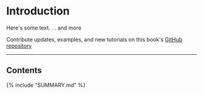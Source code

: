 # Introduction

Here's some text. . . and more

Contribute updates, examples, and new tutorials on this book's [GitHub repository](https://github.com/jackdougherty/datavizforall)

----
## Contents
{% include "SUMMARY.md" %}